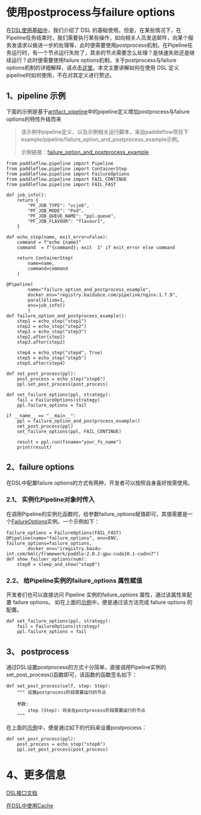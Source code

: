 # 使用postprocess与failure options
在[DSL使用基础中][DSL使用基础]，我们介绍了 DSL 的基础使用。但是，在某些情况下，在Pipeline任务结束时，我们需要执行某些操作，如向相关人员发送邮件，向某个服务发请求以做进一步的处理等，此时便需要使用postprocess机制。在Pipeline任务运行时，有一个节点运行失败了，其余的节点需要怎么处理？是快速失败还是继续运行？此时便需要使用failure options机制。关于postprocess与failure options机制的详细解释，请点击[这里][Post-Fail-ref]。本文主要讲解如何在使用 DSL 定义pipeline时如何使用，不在对其定义进行赘述。

## 1、pipeline 示例
下面的示例是基于[artifact_pipeline][artifact_pipeline]中的pipeline定义增加postprocess与failure options的特性升级而来
>该示例中pipeline定义，以及示例相关运行脚本，来自paddleflow项目下example/pipeline/failure_option_and_postprocess_example示例。
>
>示例链接：[failure_option_and_postprocess_example][failure_option_and_postprocess_example]

```python3
from paddleflow.pipeline import Pipeline
from paddleflow.pipeline import ContainerStep
from paddleflow.pipeline import FailureOptions
from paddleflow.pipeline import FAIL_CONTINUE
from paddleflow.pipeline import FAIL_FAST

def job_info():
    return {
        "PF_JOB_TYPE": "vcjob",
        "PF_JOB_MODE": "Pod",
        "PF_JOB_QUEUE_NAME": "ppl-queue",
        "PF_JOB_FLAVOUR": "flavour1",
    }

def echo_step(name, exit_error=False):
    command = f"echo {name}"
    command  = f"{command}; exit  1" if exit_error else command

    return ContainerStep(
        name=name,
        command=command
    )

@Pipeline(
        name="failure_option_and_postprocess_example",
        docker_env="registry.baidubce.com/pipeline/nginx:1.7.9",
        parallelism=1,
        env=job_info()
        )
def failure_option_and_postprocess_example():
    step1 = echo_step("step1")
    step2 = echo_step("step2")
    step3 = echo_step("step3")
    step2.after(step1)
    step3.after(step2)

    step4 = echo_step("step4", True)
    step5 = echo_step("step5")
    step5.after(step4)

def set_post_process(ppl):
    post_process = echo_step("step6")
    ppl.set_post_process(post_process)

def set_failure_options(ppl, strategy):
    fail = FailureOptions(strategy)
    ppl.failure_options = fail

if __name__ == "__main__":
    ppl = failure_option_and_postprocess_example()
    set_post_process(ppl)
    set_failure_options(ppl, FAIL_CONTINUE)
    
    result = ppl.run(fsname="your_fs_name")
    print(result)
```

## 2、failure options
在DSL中配置failure options的方式有两种，开发者可以按照自身喜好按需使用。

### 2.1、 实例化Pipeline对象时传入
在调用Pipeline的实例化函数时，给参数failure_options赋值即可，其值需要是一个[FailureOptions][FailureOptions]实例。一个示例如下：
```python3
failure_options = FailureOptions(FAIL_FAST)
@Pipeline(name="failure_options", env=ENV, failure_options=failure_options,
        docker_env="iregistry.baidu-int.com/bmlc/framework/paddle:2.0.2-gpu-cuda10.1-cudnn7")
def show_failuer_options(num):
    step0 = sleep_and_show("step0")
```

### 2.2、 给Pipeline实例的failure_options 属性赋值
开发者们也可以直接访问 Pipeline 实例的failure_options 属性，通过该属性来配置 failure options。 如在上面的[示例](#1pipeline-示例)中，便是通过该方法完成 faliure options 的配置。
```python3
def set_failure_options(ppl, strategy):
    fail = FailureOptions(strategy)
    ppl.failure_options = fail
```

## 3、 postprocess
通过DSL设置postprocess的方式十分简单，直接调用Pipeline实例的set_post_process()函数即可，该函数的函数签名如下：
```python3
def set_post_process(self, step: Step):
    """ 设置postprocess阶段需要运行的节点

    参数:
        step (Step): 将会在postprocess阶段需要运行的节点 
    """
```

在上面的[示例](#1pipeline-示例)中，便是通过如下的代码来设置postprocess：
```python3
def set_post_process(ppl):
    post_process = echo_step("step6")
    ppl.set_post_process(post_process)
```

# 4、更多信息
[DSL接口文档][DSL接口文档]

[在DSL中使用Cache][DSL-Cache]

[DSL使用基础]: /docs/zh_cn/reference/pipeline/dsl_definition/1_pipeline_basic.md
[FailureOptions]: /docs/zh_cn/reference/sdk_reference/pipeline_dsl_reference.md#FailureOptions
[DSL接口文档]: /docs/zh_cn/reference/sdk_reference/pipeline_dsl_reference.md
[在DSL中使用Cache]: /docs/zh_cn/reference/pipeline/dsl_definition/3_cache.md
[artifact_pipeline]: /docs/zh_cn/reference/pipeline/dsl_definition/2_artifact.md
[Post-Fail-ref]: /docs/zh_cn/reference/pipeline/yaml_definition/4_failure_option_and_postprocess.md
[failure_option_and_postprocess_example]: /example/pipeline/failure_option_and_postprocess_example
[DSL-Cache]: /docs/zh_cn/reference/pipeline/dsl_definition/3_cache.md
